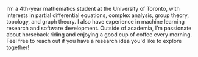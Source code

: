 I’m a 4th-year mathematics student at the University of Toronto, with interests in partial differential equations, complex analysis, group theory, topology, and graph theory. I also have experience in machine learning research and software development. Outside of academia, I’m passionate about horseback riding and enjoying a good cup of coffee every morning. Feel free to reach out if you have a research idea you'd like to explore together!

